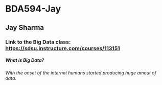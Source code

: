 # BDA594-Jay


## Jay Sharma

### Link to the Big Data class: https://sdsu.instructure.com/courses/113151

##### What is Big Data?

###### With the onset of the internet humans started producing huge amout of data. 
